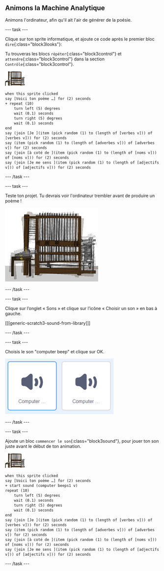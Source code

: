 ## Animons la Machine Analytique

Animons l'ordinateur, afin qu'il ait l'air de générer de la poésie.

--- task ---

Clique sur ton sprite informatique, et ajoute ce code après le premier bloc `dire`{:class="block3looks"}:

Tu trouveras les blocs `répéter`{:class="block3control"} et `attendre`{:class="block3control"} dans la section `Contrôle`{:class="block3control"}.

![sprite de l'ordinateur](images/computer-sprite.png)

```blocks3
when this sprite clicked
say [Voici ton poème …] for (2) seconds
+ repeat (10)
    turn left (5) degrees
    wait (0.1) seconds
    turn right (5) degrees
    wait (0.1) seconds  
end
say (join [Je ](item (pick random (1) to (length of [verbes v])) of [verbes v])) for (2) seconds
say (item (pick random (1) to (length of [adverbes v])) of [adverbes v]) for (2) seconds
say (join [à coté de ](item (pick random (1) to (length of [noms v])) of [noms v])) for (2) seconds
say (join [Je me sens ](item (pick random (1) to (length of [adjectifs v])) of [adjectifs v])) for (2) seconds
```

--- /task ---

--- task ---

Teste ton projet. Tu devrais voir l'ordinateur trembler avant de produire un poème !

![sprite de l'ordinateur secouant d'avant en arrière](images/poetry-animate-test.png)

--- /task ---

--- task ---

Clique sur l’onglet « Sons » et clique sur l’icône « Choisir un son » en bas à gauche.

[[[generic-scratch3-sound-from-library]]]

--- /task ---

--- task ---

Choisis le son "computer beep" et clique sur OK.

![les deux bips sons dans la bibliothèque de sons](images/poetry-beeps.png)

--- /task ---

--- task ---

Ajoute un bloc `commencer le son`{:class="block3sound"}, pour jouer ton son juste avant le début de ton animation.

![sprite de l'ordinateur](images/computer-sprite.png)

```blocks3
when this sprite clicked
say [Voici ton poème …] for (2) seconds
+ start sound (computer beeps1 v)
repeat (10)
    turn left (5) degrees
    wait (0.1) seconds
    turn right (5) degrees
    wait (0.1) seconds  
end
say (join [Je ](item (pick random (1) to (length of [verbes v])) of [verbes v])) for (2) seconds
say (item (pick random (1) to (length of [adverbes v])) of [adverbes v]) for (2) seconds
say (join [à coté de ](item (pick random (1) to (length of [noms v])) of [noms v])) for (2) seconds
say (join [Je me sens ](item (pick random (1) to (length of [adjectifs v])) of [adjectifs v])) for (2) seconds
```

--- /task ---